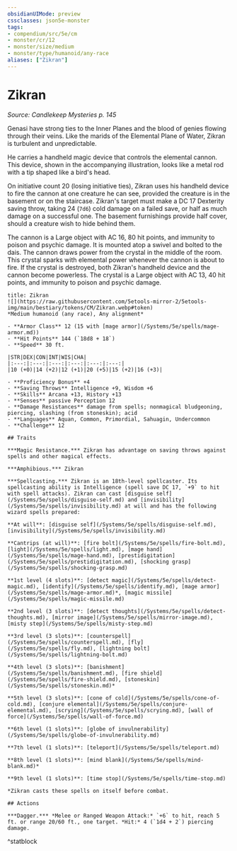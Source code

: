 ```yaml
---
obsidianUIMode: preview
cssclasses: json5e-monster
tags:
- compendium/src/5e/cm
- monster/cr/12
- monster/size/medium
- monster/type/humanoid/any-race
aliases: ["Zikran"]
---
```

# Zikran
*Source: Candlekeep Mysteries p. 145*  

Genasi have strong ties to the Inner Planes and the blood of genies flowing through their veins. Like the marids of the Elemental Plane of Water, Zikran is turbulent and unpredictable.

He carries a handheld magic device that controls the elemental cannon. This device, shown in the accompanying illustration, looks like a metal rod with a tip shaped like a bird's head.

On initiative count 20 (losing initiative ties), Zikran uses his handheld device to fire the cannon at one creature he can see, provided the creature is in the basement or on the staircase. Zikran's target must make a DC 17 Dexterity saving throw, taking 24 (`7d6`) cold damage on a failed save, or half as much damage on a successful one. The basement furnishings provide half cover, should a creature wish to hide behind them.

The cannon is a Large object with AC 16, 80 hit points, and immunity to poison and psychic damage. It is mounted atop a swivel and bolted to the dais. The cannon draws power from the crystal in the middle of the room. This crystal sparks with elemental power whenever the cannon is about to fire. If the crystal is destroyed, both Zikran's handheld device and the cannon become powerless. The crystal is a Large object with AC 13, 40 hit points, and immunity to poison and psychic damage.

```ad-statblock
title: Zikran
![](https://raw.githubusercontent.com/5etools-mirror-2/5etools-img/main/bestiary/tokens/CM/Zikran.webp#token)
*Medium humanoid (any race), Any alignment*

- **Armor Class** 12 (15 with [mage armor](/Systems/5e/spells/mage-armor.md))
- **Hit Points** 144 (`18d8 + 18`)
- **Speed** 30 ft.

|STR|DEX|CON|INT|WIS|CHA|
|:---:|:---:|:---:|:---:|:---:|:---:|
|10 (+0)|14 (+2)|12 (+1)|20 (+5)|15 (+2)|16 (+3)|

- **Proficiency Bonus** +4
- **Saving Throws** Intelligence +9, Wisdom +6
- **Skills** Arcana +13, History +13
- **Senses** passive Perception 12
- **Damage Resistances** damage from spells; nonmagical bludgeoning, piercing, slashing (from stoneskin); acid
- **Languages** Aquan, Common, Primordial, Sahuagin, Undercommon
- **Challenge** 12

## Traits

***Magic Resistance.*** Zikran has advantage on saving throws against spells and other magical effects.

***Amphibious.*** Zikran

***Spellcasting.*** Zikran is an 18th-level spellcaster. Its spellcasting ability is Intelligence (spell save DC 17, `+9` to hit with spell attacks). Zikran can cast [disguise self](/Systems/5e/spells/disguise-self.md) and [invisibility](/Systems/5e/spells/invisibility.md) at will and has the following wizard spells prepared:

**At will**: [disguise self](/Systems/5e/spells/disguise-self.md), [invisibility](/Systems/5e/spells/invisibility.md)

**Cantrips (at will)**: [fire bolt](/Systems/5e/spells/fire-bolt.md), [light](/Systems/5e/spells/light.md), [mage hand](/Systems/5e/spells/mage-hand.md), [prestidigitation](/Systems/5e/spells/prestidigitation.md), [shocking grasp](/Systems/5e/spells/shocking-grasp.md)

**1st level (4 slots)**: [detect magic](/Systems/5e/spells/detect-magic.md), [identify](/Systems/5e/spells/identify.md), [mage armor](/Systems/5e/spells/mage-armor.md)*, [magic missile](/Systems/5e/spells/magic-missile.md)

**2nd level (3 slots)**: [detect thoughts](/Systems/5e/spells/detect-thoughts.md), [mirror image](/Systems/5e/spells/mirror-image.md), [misty step](/Systems/5e/spells/misty-step.md)

**3rd level (3 slots)**: [counterspell](/Systems/5e/spells/counterspell.md), [fly](/Systems/5e/spells/fly.md), [lightning bolt](/Systems/5e/spells/lightning-bolt.md)

**4th level (3 slots)**: [banishment](/Systems/5e/spells/banishment.md), [fire shield](/Systems/5e/spells/fire-shield.md), [stoneskin](/Systems/5e/spells/stoneskin.md)*

**5th level (3 slots)**: [cone of cold](/Systems/5e/spells/cone-of-cold.md), [conjure elemental](/Systems/5e/spells/conjure-elemental.md), [scrying](/Systems/5e/spells/scrying.md), [wall of force](/Systems/5e/spells/wall-of-force.md)

**6th level (1 slots)**: [globe of invulnerability](/Systems/5e/spells/globe-of-invulnerability.md)

**7th level (1 slots)**: [teleport](/Systems/5e/spells/teleport.md)

**8th level (1 slots)**: [mind blank](/Systems/5e/spells/mind-blank.md)*

**9th level (1 slots)**: [time stop](/Systems/5e/spells/time-stop.md)

*Zikran casts these spells on itself before combat.

## Actions

***Dagger.*** *Melee or Ranged Weapon Attack:* `+6` to hit, reach 5 ft. or range 20/60 ft., one target. *Hit:* 4 (`1d4 + 2`) piercing damage.
```
^statblock